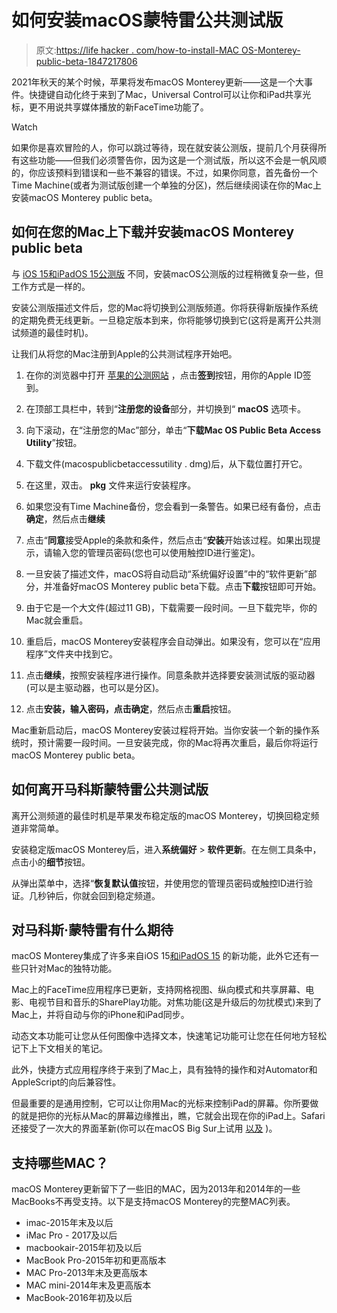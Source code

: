 # 如何安装macOS蒙特雷公共测试版

> 原文:[https://life hacker . com/how-to-install-MAC OS-Monterey-public-beta-1847217806](https://lifehacker.com/how-to-install-macos-monterey-public-beta-1847217806)

2021年秋天的某个时候，苹果将发布macOS Monterey更新——这是一个大事件。快捷键自动化终于来到了Mac，Universal Control可以让你和iPad共享光标，更不用说共享媒体播放的新FaceTime功能了。

Watch

如果你是喜欢冒险的人，你可以跳过等待，现在就安装公测版，提前几个月获得所有这些功能——但我们必须警告你，因为这是一个测试版，所以这不会是一帆风顺的，你应该预料到错误和一些不兼容的错误。不过，如果你同意，首先备份一个Time Machine(或者为测试版创建一个单独的分区)，然后继续阅读在你的Mac上安装macOS Monterey public beta。

## 如何在您的Mac上下载并安装macOS Monterey public beta

与 [iOS 15和iPadOS 15公测版](https://lifehacker.com/how-to-install-ios-15-and-ipados-15-public-betas-1847209002) 不同，安装macOS公测版的过程稍微复杂一些，但工作方式是一样的。

安装公测版描述文件后，您的Mac将切换到公测版频道。你将获得新版操作系统的定期免费无线更新。一旦稳定版本到来，你将能够切换到它(这将是离开公共测试频道的最佳时机)。

让我们从将您的Mac注册到Apple的公共测试程序开始吧。

1.  在你的浏览器中打开 [苹果的公测网站](https://beta.apple.com/sp/betaprogram/) ，点击**签到**按钮，用你的Apple ID签到。
2.  在顶部工具栏中，转到“**注册您的设备**部分，并切换到“ **macOS** 选项卡。
3.  向下滚动，在“注册您的Mac”部分，单击“**下载Mac OS Public Beta Access Utility**”按钮。

4.  下载文件(macospublicbetaccessutility . dmg)后，从下载位置打开它。
5.  在这里，双击。 **pkg** 文件来运行安装程序。
6.  如果您没有Time Machine备份，您会看到一条警告。如果已经有备份，点击**确定**，然后点击**继续**
7.  点击“**同意**接受Apple的条款和条件，然后点击“**安装**开始该过程。如果出现提示，请输入您的管理员密码(您也可以使用触控ID进行鉴定)。
8.  一旦安装了描述文件，macOS将自动启动“系统偏好设置”中的“软件更新”部分，并准备好macOS Monterey public beta下载。点击**下载**按钮即可开始。
9.  由于它是一个大文件(超过11 GB)，下载需要一段时间。一旦下载完毕，你的Mac就会重启。
10.  重启后，macOS Monterey安装程序会自动弹出。如果没有，您可以在“应用程序”文件夹中找到它。
11.  点击**继续**，按照安装程序进行操作。同意条款并选择要安装测试版的驱动器(可以是主驱动器，也可以是分区)。
12.  点击**安装，**输入密码，点击**确定**，然后点击**重启**按钮。

Mac重新启动后，macOS Monterey安装过程将开始。当你安装一个新的操作系统时，预计需要一段时间。一旦安装完成，你的Mac将再次重启，最后你将运行macOS Monterey public beta。

## 如何离开马科斯蒙特雷公共测试版

离开公测频道的最佳时机是苹果发布稳定版的macOS Monterey，切换回稳定频道非常简单。

安装稳定版macOS Monterey后，进入**系统偏好** > **软件更新**。在左侧工具条中，点击小的**细节**按钮。

从弹出菜单中，选择“**恢复默认值**按钮，并使用您的管理员密码或触控ID进行验证。几秒钟后，你就会回到稳定频道。

## 对马科斯·蒙特雷有什么期待

macOS Monterey集成了许多来自iOS 15[和iPadOS 15](https://lifehacker.com/the-10-coolest-ios-15-features-announced-at-wwdc-2021-1847048865) 的新功能，此外它还有一些只针对Mac的独特功能。

Mac上的FaceTime应用程序已更新，支持网格视图、纵向模式和共享屏幕、电影、电视节目和音乐的SharePlay功能。对焦功能(这是升级后的勿扰模式)来到了Mac上，并将自动与你的iPhone和iPad同步。

动态文本功能可让您从任何图像中选择文本，快速笔记功能可让您在任何地方轻松记下上下文相关的笔记。

此外，快捷方式应用程序终于来到了Mac上，具有独特的操作和对Automator和AppleScript的向后兼容性。

但最重要的是通用控制，它可以让你用Mac的光标来控制iPad的屏幕。你所要做的就是把你的光标从Mac的屏幕边缘推出，瞧，它就会出现在你的iPad上。Safari还接受了一次大的界面革新(你可以在macOS Big Sur上试用 [以及](https://lifehacker.com/how-to-get-macos-12s-safari-interface-on-macos-11-1847173289) )。

## 支持哪些MAC？

macOS Monterey更新留下了一些旧的MAC，因为2013年和2014年的一些MacBooks不再受支持。以下是支持macOS Monterey的完整MAC列表。

*   ‌imac‌-2015年末及以后
*   ‌iMac‌ Pro - 2017及以后
*   ‌macbookair‌-2015年初及以后
*   MacBook Pro-2015年初和更高版本
*   MAC Pro-2013年末及更高版本
*   MAC mini-2014年末及更高版本
*   MacBook-2016年初及以后